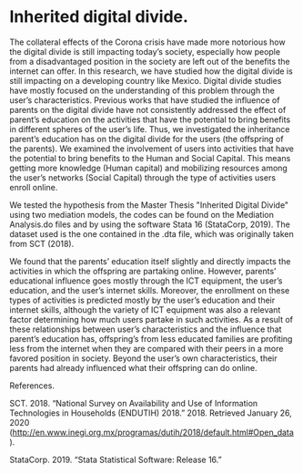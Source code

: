# Inherited digital divide.

The collateral effects of the Corona crisis have made more notorious how the digital divide is still impacting today’s society, especially how people from a disadvantaged position in the society are left out of the benefits the internet can offer. In this research, we have studied how the digital divide is still impacting on a developing country like Mexico. 
Digital divide studies have mostly focused on the understanding of this problem through the user’s characteristics. Previous works that have studied the influence of parents on the digital divide have not consistently addressed the effect of parent’s education on the activities that have the potential to bring benefits in different spheres of the user’s life.
Thus, we investigated the inheritance parent’s education has on the digital divide for the users (the offspring of the parents). We examined the involvement of users into activities that have the potential to bring benefits to the Human and Social Capital. This means getting more knowledge (Human capital) and mobilizing resources among the user’s networks (Social Capital) through the type of activities users enroll online. 

We tested the hypothesis from the Master Thesis "Inherited Digital Divide" using two mediation models, the codes can be found on the Mediation Analysis.do files and by using the software Stata 16 (StataCorp, 2019). The dataset used is the one contained in the .dta file, which was originally taken from SCT (2018).

We found that the parents’ education itself slightly and directly impacts the activities in which the offspring are partaking online. However, parents’ educational influence goes mostly through the ICT equipment, the user’s education, and the user’s internet skills. Moreover, the enrollment on these types of activities is predicted mostly by the user’s education and their internet skills, although the variety of ICT equipment was also a relevant factor determining how much users partake in such activities.
As a result of these relationships between user’s characteristics and the influence that parent’s education has, offspring’s from less educated families are profiting less from the internet when they are compared with their peers in a more favored position in society. Beyond the user’s own characteristics, their parents had already influenced what their offspring can do online.


References.

SCT. 2018. “National Survey on Availability and Use of Information Technologies in Households (ENDUTIH) 2018.” 2018. Retrieved January 26, 2020 (http://en.www.inegi.org.mx/programas/dutih/2018/default.html#Open_data).

StataCorp. 2019. “Stata Statistical Software: Release 16.”
